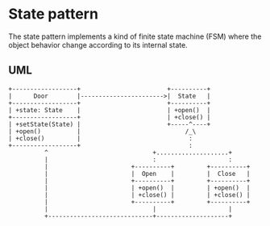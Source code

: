 # State pattern #
The state pattern implements a kind of finite state machine (FSM) where the object behavior change according to its internal state.

## UML ##

    +------------------+                        +----------+
    |      Door        |----------------------->|  State   |
    +------------------+                        +----------+
    | +state: State    |                        | +open()  |
    +------------------+                        | +close() |
    | +setState(State) |                        +-----^----+
    | +open()          |                             /_\
    | +close()         |                              :
    +------------------+                              :
              ^                             +....................+
              |                             :                    :
              |                       +----------+         +----------+
              |                       |  Open    |         |  Close   |
              |                       +----------+         +----------+
              |                       | +open()  |         | +open()  |
              |                       | +close() |         | +close() |
              |                       +----------+         +----------+
              |                             |                    |     
              +-----------------------------+--------------------+     
